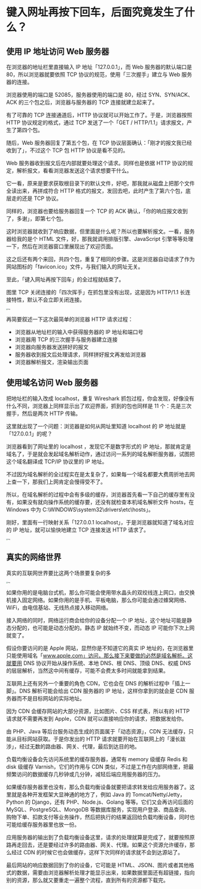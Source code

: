 # 键入网址再按下回车，后面究竟发生了什么？

## 使用 IP 地址访问 Web 服务器

在浏览器的地址栏里直接输入 IP 地址「127.0.0.1」，而 Web 服务器的默认端口是 80，所以浏览器就要依照 TCP 协议的规范，使用「三次握手」建立与 Web 服务器的连接。

浏览器使用的端口是 52085，服务器使用的端口是 80，经过 SYN、SYN/ACK、ACK 的三个包之后，浏览器与服务器的 TCP 连接就建立起来了。

有了可靠的 TCP 连接通道后，HTTP 协议就可以开始工作了。于是，浏览器按照 HTTP 协议规定的格式，通过 TCP 发送了一个「GET / HTTP/1.1」请求报文，产生了第四个包。

随后，Web 服务器回复了第五个包，在 TCP 协议层面确认：「刚才的报文我已经收到了」，不过这个 TCP 包 HTTP 协议是看不见的。

Web 服务器收到报文后在内部就要处理这个请求。同样也是依据 HTTP 协议的规定，解析报文，看看浏览器发送这个请求想要干什么。

它一看，原来是要求获取根目录下的默认文件，好吧，那我就从磁盘上把那个文件全读出来，再拼成符合 HTTP 格式的报文，发回去吧，此时产生了第六个包，底层走的还是 TCP 协议。

同样的，浏览器也要给服务器回复一个 TCP 的 ACK 确认，「你的响应报文收到了，多谢」，即第七个包。

这时浏览器就收到了响应数据，但里面是什么呢？所以也要解析报文。一看，服务器给我的是个 HTML 文件，好，那我就调用排版引擎、JavaScript 引擎等等处理一下，然后在浏览器窗口里展现出了欢迎页面。

这之后还有两个来回，共四个包，重复了相同的步骤。这是浏览器自动请求了作为网站图标的「favicon.ico」文件，与我们输入的网址无关。

至此，「键入网址再按下回车」的全过程就结束了。

图里 TCP 关闭连接的「四次挥手」在抓包里没有出现，这是因为 HTTP/1.1 长连接特性，默认不会立即关闭连接。

<img src="http://dean-imgsubmit.oss-cn-beijing.aliyuncs.com/img/8a5bddd3d8046daf7032c7d60a3d1a19.png" alt="img" style="zoom:25%;" />

再简要叙述一下这次最简单的浏览器 HTTP 请求过程：

- 浏览器从地址栏的输入中获得服务器的 IP 地址和端口号
- 浏览器用 TCP 的三次握手与服务器建立连接
- 浏览器向服务器发送拼好的报文
- 服务器收到报文后处理请求，同样拼好报文再发给浏览器
- 浏览器解析报文，渲染输出页面

## 使用域名访问 Web 服务器

把地址栏的输入改成 localhost，重复 Wireshark 抓包过程，你会发现，好像没有什么不同，浏览器上同样显示出了欢迎界面，抓到的包也同样是 11 个：先是三次握手，然后是两次 HTTP 传输。

这里就出现了一个问题：浏览器是如何从网址里知道 localhost 的 IP 地址就是「127.0.0.1」的呢？

浏览器看到了网址里的 localhost ，发现它不是数字形式的 IP 地址，那就肯定是域名了，于是就会发起域名解析动作，通过访问一系列的域名解析服务器，试图把这个域名翻译成 TCP/IP 协议里的 IP 地址。

不过因为域名解析的全过程实在是太复杂了，如果每一个域名都要大费周折地去网上查一下，那我们上网肯定会慢得受不了。

所以，在域名解析的过程中会有多级的缓存，浏览器首先看一下自己的缓存里有没有，如果没有就向操作系统的缓存要，还没有就检查本机域名解析文件 hosts，在 Windows 中为 C:\WINDOWS\system32\drivers\etc\hosts」。

刚好，里面有一行映射关系「127.0.0.1 localhost」，于是浏览器就知道了域名对应的 IP 地址，就可以愉快地建立 TCP 连接发送 HTTP 请求了。

<img src="http://dean-imgsubmit.oss-cn-beijing.aliyuncs.com/img/5717c967b8d46e5ba438e1d8ed605a1b.png" alt="img" style="zoom:25%;" />

## 真实的网络世界

真实的互联网世界要比这两个场景要复杂的多

<img src="https://static001.geekbang.org/resource/image/df/6d/df4696154fc8837e33117d8d6ab1776d.png" alt="img" style="zoom:25%;" />

如果你用的是电脑台式机，那么你可能会使用带水晶头的双绞线连上网口，由交换机接入固定网络。如果你用的是手机、平板电脑，那么你可能会通过蜂窝网络、WiFi，由电信基站、无线热点接入移动网络。

接入网络的同时，网络运行商会给你的设备分配一个 IP 地址，这个地址可能是静态分配的，也可能是动态分配的。静态 IP 就始终不变，而动态 IP 可能你下次上网就变了。

假设你要访问的是 Apple 网站，显然你是不知道它的真实 IP 地址的，在浏览器里只能使用域名「www.apple.com」访问，那么接下来要做的必然是域名解析。这就要用 DNS 协议开始从操作系统、本地 DNS、根 DNS、顶级 DNS、权威 DNS 的层层解析，当然这中间有缓存，可能不会费太多时间就能拿到结果。

互联网上还有另外一个重要的角色 CDN，它也会在 DNS 的解析过程中「插上一脚」。DNS 解析可能会给出 CDN 服务器的 IP 地址，这样你拿到的就会是 CDN 服务器而不是目标网站的实际地址。

因为 CDN 会缓存网站的大部分资源，比如图片、CSS 样式表，所以有的 HTTP 请求就不需要再发到 Apple，CDN 就可以直接响应你的请求，把数据发给你。

由 PHP、Java 等后台服务动态生成的页面属于「动态资源」，CDN 无法缓存，只能从目标网站获取。于是你发出的 HTTP 请求就要开始在互联网上的「漫长跋涉」，经过无数的路由器、网关、代理，最后到达目的地。

负载均衡设备会先访问系统里的缓存服务器，通常有 memory 级缓存 Redis 和 disk 级缓存 Varnish，它们的作用与 CDN 类似，不过是工作在内部网络里，把最频繁访问的数据缓存几秒钟或几分钟，减轻后端应用服务器的压力。

如果缓存服务器里也没有，那么负载均衡设备就要把请求转发给应用服务器了。这里就是各种开发框架大显神通的地方了，例如 Java 的 Tomcat/Netty/Jetty，Python 的 Django，还有 PHP、Node.js、Golang 等等。它们又会再访问后面的 MySQL、PostgreSQL、MongoDB 等数据库服务，实现用户登录、商品查询、购物下单、扣款支付等业务操作，然后把执行的结果返回给负载均衡设备，同时也可能给缓存服务器里也放一份。

应用服务器的输出到了负载均衡设备这里，请求的处理就算是完成了，就要按照原路再走回去，还是要经过许多的路由器、网关、代理。如果这个资源允许缓存，那么经过 CDN 的时候它也会做缓存，这样下次同样的请求就不会到达源站了。

最后网站的响应数据回到了你的设备，它可能是 HTML、JSON、图片或者其他格式的数据，需要由浏览器解析处理才能显示出来，如果数据里面还有超链接，指向别的资源，那么就又要重走一遍整个流程，直到所有的资源都下载完。